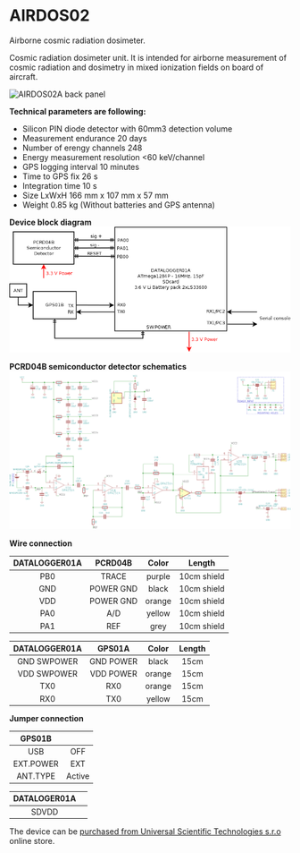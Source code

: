 # AIRDOS02
Airborne cosmic radiation dosimeter.

Cosmic radiation dosimeter unit. It is intended for airborne measurement of cosmic radiation and dosimetry in mixed ionization fields on board of aircraft. 



![AIRDOS02A back panel](/doc/src/img/AIRDOS02A_box_front.jpg "AIRDOS front panel")

**Technical parameters are following:** 

* Silicon PIN diode detector with 60mm3 detection volume
* Measurement endurance 20 days
* Number of erengy channels    248
* Energy measurement resolution    <60 keV/channel
* GPS logging interval    10 minutes
* Time to GPS fix	26 s
* Integration time    10 s
* Size LxWxH 166 mm x 107 mm x 57 mm 
* Weight 0.85 kg (Without batteries and GPS antenna)

**Device block diagram**
![AIRDOS02A block diagram](hw/sch_pcb/AIRDOS02A_block.png)

**PCRD04B semiconductor detector schematics**
![AIRDOS02A - detektor schematics ](hw/sch_pcb/PCRD04B_Detector_Schematics.png)

**Wire connection**

| DATALOGGER01A       | PCRD04B           | Color | Length |
| :-------------: |:-------------:| :-----:|:-----:|
| PB0     | TRACE | purple |10cm shield |
| GND     | POWER GND | black |10cm shield |
| VDD    | POWER GND | orange |10cm shield |
| PA0     | A/D | yellow |10cm shield |
| PA1    | REF | grey |10cm shield |

| DATALOGGER01A       | GPS01A          | Color | Length |
| :-------------: |:-------------:| :-----:|:-----:|
| GND SWPOWER     | GND POWER | black |15cm |
| VDD SWPOWER     | VDD POWER | orange |15cm |
| TX0     | RX0 | orange |15cm |
| RX0     | TX0 | yellow |15cm |

**Jumper connection**

| GPS01B       |           | 
| :-------------: |:-------------:|
| USB     | OFF | 
| EXT.POWER     | EXT | 
| ANT.TYPE   | Active | 

| DATALOGER01A       |           | 
| :-------------: |:-------------:|
| SDVDD     |  | 


The device can be [purchased from Universal Scientific Technologies s.r.o](http://www.ust.cz/shop/product_info.php?&products_id=269) online store. 
